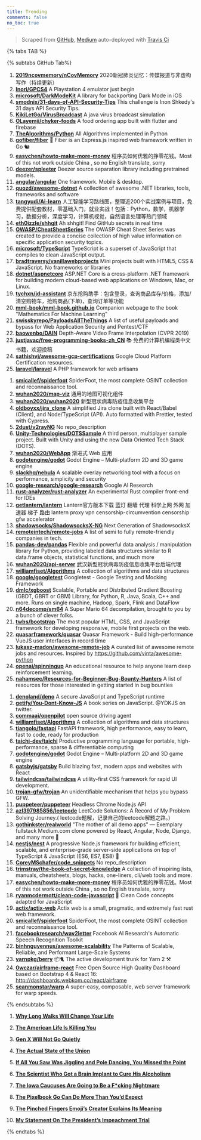 ```yaml
---
title: Trending
comments: false
no_toc: true
---
```


> Scraped from [GitHub](https://github.com/trending), [Medium](https://medium.com/topic/popular)
auto-deployed with [Travis Ci](https://travis-ci.org/)

{% tabs TAB %}
<!-- tab GitHub -->
{% subtabs GitHub Tab%}
<!-- tab Daily -->
1. [**2019ncovmemory/nCovMemory**](https://github.com/2019ncovmemory/nCovMemory)
2020新冠肺炎记忆：传媒报道与非虚构写作（持续更新）
2. [**Inori/GPCS4**](https://github.com/Inori/GPCS4)
A Playstation 4 emulator just begin
3. [**microsoft/DarkModeKit**](https://github.com/microsoft/DarkModeKit)
A library for backporting Dark Mode in iOS
4. [**smodnix/31-days-of-API-Security-Tips**](https://github.com/smodnix/31-days-of-API-Security-Tips)
This challenge is Inon Shkedy's 31 days API Security Tips.
5. [**KikiLetGo/VirusBroadcast**](https://github.com/KikiLetGo/VirusBroadcast)
A java virus broadcast simulation
6. [**OLayemii/chyker-foods**](https://github.com/OLayemii/chyker-foods)
A food ordering app built with flutter and firebase
7. [**TheAlgorithms/Python**](https://github.com/TheAlgorithms/Python)
All Algorithms implemented in Python
8. [**gofiber/fiber**](https://github.com/gofiber/fiber)
🚀 Fiber is an Express.js inspired web framework written in Go 🐿️
9. [**easychen/howto-make-more-money**](https://github.com/easychen/howto-make-more-money)
程序员如何优雅的挣零花钱。Most of this not work outside China , so no English translate, sorry
10. [**deezer/spleeter**](https://github.com/deezer/spleeter)
Deezer source separation library including pretrained models.
11. [**angular/angular**](https://github.com/angular/angular)
One framework. Mobile & desktop.
12. [**quozd/awesome-dotnet**](https://github.com/quozd/awesome-dotnet)
A collection of awesome .NET libraries, tools, frameworks and software
13. [**tangyudi/Ai-learn**](https://github.com/tangyudi/Ai-learn)
人工智能学习路线图，整理近200个实战案例与项目，免费提供配套教材，零基础入门，就业实战！包括：Python，数学，机器学习，数据分析，深度学习，计算机视觉，自然语言处理等热门领域
14. [**eth0izzle/shhgit**](https://github.com/eth0izzle/shhgit)
Ah shhgit! Find GitHub secrets in real time
15. [**OWASP/CheatSheetSeries**](https://github.com/OWASP/CheatSheetSeries)
The OWASP Cheat Sheet Series was created to provide a concise collection of high value information on specific application security topics.
16. [**microsoft/TypeScript**](https://github.com/microsoft/TypeScript)
TypeScript is a superset of JavaScript that compiles to clean JavaScript output.
17. [**bradtraversy/vanillawebprojects**](https://github.com/bradtraversy/vanillawebprojects)
Mini projects built with HTML5, CSS & JavaScript. No frameworks or libraries
18. [**dotnet/aspnetcore**](https://github.com/dotnet/aspnetcore)
ASP.NET Core is a cross-platform .NET framework for building modern cloud-based web applications on Windows, Mac, or Linux.
19. [**tychxn/jd-assistant**](https://github.com/tychxn/jd-assistant)
京东抢购助手：包含登录，查询商品库存/价格，添加/清空购物车，抢购商品(下单)，查询订单等功能
20. [**mml-book/mml-book.github.io**](https://github.com/mml-book/mml-book.github.io)
Companion webpage to the book "Mathematics For Machine Learning"
21. [**swisskyrepo/PayloadsAllTheThings**](https://github.com/swisskyrepo/PayloadsAllTheThings)
A list of useful payloads and bypass for Web Application Security and Pentest/CTF
22. [**baowenbo/DAIN**](https://github.com/baowenbo/DAIN)
Depth-Aware Video Frame Interpolation (CVPR 2019)
23. [**justjavac/free-programming-books-zh_CN**](https://github.com/justjavac/free-programming-books-zh_CN)
📚 免费的计算机编程类中文书籍，欢迎投稿
24. [**sathishvj/awesome-gcp-certifications**](https://github.com/sathishvj/awesome-gcp-certifications)
Google Cloud Platform Certification resources.
25. [**laravel/laravel**](https://github.com/laravel/laravel)
A PHP framework for web artisans
<!-- endtab -->
<!-- tab Weekly -->
1. [**smicallef/spiderfoot**](https://github.com/smicallef/spiderfoot)
SpiderFoot, the most complete OSINT collection and reconnaissance tool.
2. [**wuhan2020/map-viz**](https://github.com/wuhan2020/map-viz)
通用的地图可视化组件
3. [**wuhan2020/wuhan2020**](https://github.com/wuhan2020/wuhan2020)
新型冠状病毒防疫信息收集平台
4. [**oldboyxx/jira_clone**](https://github.com/oldboyxx/jira_clone)
A simplified Jira clone built with React/Babel (Client), and Node/TypeScript (API). Auto formatted with Prettier, tested with Cypress.
5. [**2dust/v2rayNG**](https://github.com/2dust/v2rayNG)
No repo_description
6. [**Unity-Technologies/DOTSSample**](https://github.com/Unity-Technologies/DOTSSample)
A third person, multiplayer sample project. Built with Unity and using the new Data Oriented Tech Stack (DOTS).
7. [**wuhan2020/WebApp**](https://github.com/wuhan2020/WebApp)
渐进式 Web 应用
8. [**godotengine/godot**](https://github.com/godotengine/godot)
Godot Engine – Multi-platform 2D and 3D game engine
9. [**slackhq/nebula**](https://github.com/slackhq/nebula)
A scalable overlay networking tool with a focus on performance, simplicity and security
10. [**google-research/google-research**](https://github.com/google-research/google-research)
Google AI Research
11. [**rust-analyzer/rust-analyzer**](https://github.com/rust-analyzer/rust-analyzer)
An experimental Rust compiler front-end for IDEs
12. [**getlantern/lantern**](https://github.com/getlantern/lantern)
Lantern官方版本下载 蓝灯 翻墙 代理 科学上网 外网 加速器 梯子 路由 lantern proxy vpn censorship-circumvention censorship gfw accelerator
13. [**shadowsocks/ShadowsocksX-NG**](https://github.com/shadowsocks/ShadowsocksX-NG)
Next Generation of ShadowsocksX
14. [**remoteintech/remote-jobs**](https://github.com/remoteintech/remote-jobs)
A list of semi to fully remote-friendly companies in tech.
15. [**pandas-dev/pandas**](https://github.com/pandas-dev/pandas)
Flexible and powerful data analysis / manipulation library for Python, providing labeled data structures similar to R data.frame objects, statistical functions, and much more
16. [**wuhan2020/api-server**](https://github.com/wuhan2020/api-server)
武汉新型冠状病毒防疫信息收集平台后端代理
17. [**williamfiset/Algorithms**](https://github.com/williamfiset/Algorithms)
A collection of algorithms and data structures
18. [**google/googletest**](https://github.com/google/googletest)
Googletest - Google Testing and Mocking Framework
19. [**dmlc/xgboost**](https://github.com/dmlc/xgboost)
Scalable, Portable and Distributed Gradient Boosting (GBDT, GBRT or GBM) Library, for Python, R, Java, Scala, C++ and more. Runs on single machine, Hadoop, Spark, Flink and DataFlow
20. [**n64decomp/sm64**](https://github.com/n64decomp/sm64)
A Super Mario 64 decompilation, brought to you by a bunch of clever folks.
21. [**twbs/bootstrap**](https://github.com/twbs/bootstrap)
The most popular HTML, CSS, and JavaScript framework for developing responsive, mobile first projects on the web.
22. [**quasarframework/quasar**](https://github.com/quasarframework/quasar)
Quasar Framework - Build high-performance VueJS user interfaces in record time
23. [**lukasz-madon/awesome-remote-job**](https://github.com/lukasz-madon/awesome-remote-job)
A curated list of awesome remote jobs and resources. Inspired by https://github.com/vinta/awesome-python
24. [**openai/spinningup**](https://github.com/openai/spinningup)
An educational resource to help anyone learn deep reinforcement learning.
25. [**nahamsec/Resources-for-Beginner-Bug-Bounty-Hunters**](https://github.com/nahamsec/Resources-for-Beginner-Bug-Bounty-Hunters)
A list of resources for those interested in getting started in bug bounties
<!-- endtab -->
<!-- tab Monthly -->
1. [**denoland/deno**](https://github.com/denoland/deno)
A secure JavaScript and TypeScript runtime
2. [**getify/You-Dont-Know-JS**](https://github.com/getify/You-Dont-Know-JS)
A book series on JavaScript. @YDKJS on twitter.
3. [**commaai/openpilot**](https://github.com/commaai/openpilot)
open source driving agent
4. [**williamfiset/Algorithms**](https://github.com/williamfiset/Algorithms)
A collection of algorithms and data structures
5. [**tiangolo/fastapi**](https://github.com/tiangolo/fastapi)
FastAPI framework, high performance, easy to learn, fast to code, ready for production
6. [**taichi-dev/taichi**](https://github.com/taichi-dev/taichi)
Productive programming language for portable, high-performance, sparse & differentiable computing
7. [**godotengine/godot**](https://github.com/godotengine/godot)
Godot Engine – Multi-platform 2D and 3D game engine
8. [**gatsbyjs/gatsby**](https://github.com/gatsbyjs/gatsby)
Build blazing fast, modern apps and websites with React
9. [**tailwindcss/tailwindcss**](https://github.com/tailwindcss/tailwindcss)
A utility-first CSS framework for rapid UI development.
10. [**trojan-gfw/trojan**](https://github.com/trojan-gfw/trojan)
An unidentifiable mechanism that helps you bypass GFW.
11. [**puppeteer/puppeteer**](https://github.com/puppeteer/puppeteer)
Headless Chrome Node.js API
12. [**azl397985856/leetcode**](https://github.com/azl397985856/leetcode)
LeetCode Solutions: A Record of My Problem Solving Journey.( leetcode题解，记录自己的leetcode解题之路。)
13. [**gothinkster/realworld**](https://github.com/gothinkster/realworld)
"The mother of all demo apps" — Exemplary fullstack Medium.com clone powered by React, Angular, Node, Django, and many more 🏅
14. [**nestjs/nest**](https://github.com/nestjs/nest)
A progressive Node.js framework for building efficient, scalable, and enterprise-grade server-side applications on top of TypeScript & JavaScript (ES6, ES7, ES8) 🚀
15. [**CoreyMSchafer/code_snippets**](https://github.com/CoreyMSchafer/code_snippets)
No repo_description
16. [**trimstray/the-book-of-secret-knowledge**](https://github.com/trimstray/the-book-of-secret-knowledge)
A collection of inspiring lists, manuals, cheatsheets, blogs, hacks, one-liners, cli/web tools and more.
17. [**easychen/howto-make-more-money**](https://github.com/easychen/howto-make-more-money)
程序员如何优雅的挣零花钱。Most of this not work outside China , so no English translate, sorry
18. [**ryanmcdermott/clean-code-javascript**](https://github.com/ryanmcdermott/clean-code-javascript)
🛁 Clean Code concepts adapted for JavaScript
19. [**actix/actix-web**](https://github.com/actix/actix-web)
Actix web is a small, pragmatic, and extremely fast rust web framework.
20. [**smicallef/spiderfoot**](https://github.com/smicallef/spiderfoot)
SpiderFoot, the most complete OSINT collection and reconnaissance tool.
21. [**facebookresearch/wav2letter**](https://github.com/facebookresearch/wav2letter)
Facebook AI Research's Automatic Speech Recognition Toolkit
22. [**binhnguyennus/awesome-scalability**](https://github.com/binhnguyennus/awesome-scalability)
The Patterns of Scalable, Reliable, and Performant Large-Scale Systems
23. [**yarnpkg/berry**](https://github.com/yarnpkg/berry)
📦🐈 The active development trunk for Yarn 2 ⚒
24. [**0wczar/airframe-react**](https://github.com/0wczar/airframe-react)
Free Open Source High Quality Dashboard based on Bootstrap 4 & React 16: http://dashboards.webkom.co/react/airframe
25. [**seanmonstar/warp**](https://github.com/seanmonstar/warp)
A super-easy, composable, web server framework for warp speeds.
<!-- endtab -->
{% endsubtabs %}
<!-- endtab --><!-- tab Medium -->
1. [**Why Long Walks Will Change Your Life**](https://humanparts.medium.com/walking-is-medicine-why-long-walks-will-change-your-life-59297e955a49?source=topic_page---------------------------20)

2. [**The American Life Is Killing You**](https://medium.com/@erikrittenberry/the-american-life-is-killing-you-9e7e68135f4a?source=topic_page---------0------------------1)

3. [**Gen X Will Not Go Quietly**](https://gen.medium.com/gen-x-will-not-go-quietly-3b0429c63c70?source=topic_page---------1------------------1)

4. [**The Actual State of the Union**](https://gen.medium.com/the-actual-state-of-the-union-2a44ee3901f8?source=topic_page---------2------------------1)

5. [**If All You Saw Was Jiggling and Pole Dancing, You Missed the Point**](https://blog.usejournal.com/if-all-you-saw-was-jiggling-and-pole-dancing-you-missed-the-point-2e6bdfd6d5e9?source=topic_page---------4------------------1)

6. [**The Scientist Who Got a Brain Implant to Cure His Alcoholism**](https://onezero.medium.com/the-scientist-who-got-deep-brain-stimulation-to-cure-his-alcoholism-57b57d1f98a2?source=topic_page---------5------------------1)

7. [**The Iowa Caucuses Are Going to Be a F*cking Nightmare**](https://gen.medium.com/the-iowa-caucuses-are-going-to-be-a-f-cking-nightmare-a5e6d869fcba?source=topic_page---------6------------------1)

8. [**The Pixelbook Go Can Do More Than You’d Expect**](https://onezero.medium.com/the-pixelbook-go-can-do-more-than-youd-expect-b758d48775c?source=topic_page---------7------------------1)

9. [**The Pinched Fingers Emoji’s Creator Explains Its Meaning**](https://onezero.medium.com/the-pinched-fingers-emojis-creator-explains-its-meaning-88631a6619b?source=topic_page---------8------------------1)

10. [**My Statement On The President’s Impeachment Trial**](https://medium.com/@SenatorMarcoRubio/my-statement-on-the-presidents-impeachment-trial-9669e82ccb43?source=topic_page---------9------------------1)

<!-- endtab -->
{% endtabs %}
